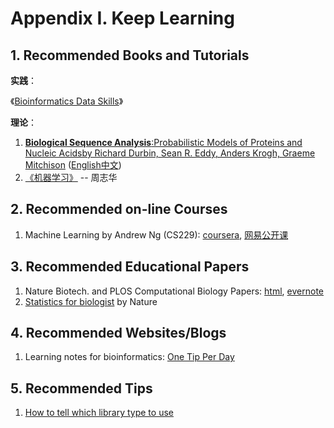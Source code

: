 # Appendix I. Keep Learning

## 1. Recommended Books and Tutorials  <a id="1-recommended-books-and-tutorials"></a>

**实践**：

《[Bioinformatics Data Skills](http://a.co/1wYbUB5)》

**理论**：

1. [**Biological Sequence Analysis**:Probabilistic Models of Proteins and Nucleic Acidsby Richard Durbin, Sean R. Eddy, Anders Krogh, Graeme Mitchison](http://www.amazon.com/Biological-Sequence-Analysis-Probabilistic-Proteins/dp/0521629713/) \([English](http://www.amazon.com/Biological-Sequence-Analysis-Probabilistic-Proteins/dp/0521629713)[中文](http://www.amazon.cn/dp/B003ZUIRZ2)\)
2. [《机器学习》](https://book.douban.com/subject/26708119/) -- 周志华

## 2. Recommended on-line Courses  <a id="2-recommended-on-line-courses"></a>

1. Machine Learning by Andrew Ng \(CS229\): [coursera](https://www.coursera.org/learn/machine-learning), [网易公开课](http://open.163.com/special/opencourse/machinelearning.html)

## 3. Recommended Educational Papers  <a id="3-recommended-educational-papers"></a>

1. Nature Biotech. and PLOS Computational Biology Papers: [html](http://liacs.leidenuniv.nl/~hoogeboomhj/mcb/nature_primer.html), [evernote](https://www.evernote.com/shard/s18/sh/22ef32b8-893c-4643-b409-39a910175730/e8aa0ed8820d4aecb458ad922f7d46ae)
2. [Statistics for biologist](http://www.nature.com/collections/qghhqm/) by Nature

## 4. Recommended Websites/Blogs

1. Learning notes for bioinformatics: [One Tip Per Day](http://onetipperday.sterding.com/)

## 5. Recommended Tips

1. [How to tell which library type to use ](http://onetipperday.sterding.com/2012/07/how-to-tell-which-library-type-to-use.html)

